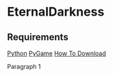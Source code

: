 # EternalDarkness

<h2>Requirements</h2>
<a href="https://www.python.org/downloads/">Python<a/>
<a href="https://www.lfd.uci.edu/~gohlke/pythonlibs/#pygame">PyGame<a/>
<a href="https://www.youtube.com/watch?v=_GikMdhAhv0">How To Download<a/>

<p>
  Paragraph 1
  
</p>
<p>
  
  
  </p>
